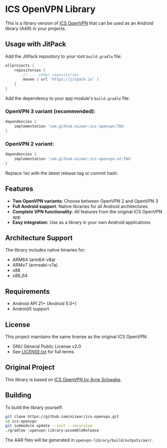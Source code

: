 # ICS OpenVPN Library

This is a library version of [ICS OpenVPN](https://github.com/schwabe/ics-openvpn) that can be used as an Android library (AAR) in your projects.

## Usage with JitPack

Add the JitPack repository to your root `build.gradle` file:

```gradle
allprojects {
    repositories {
        // ... other repositories
        maven { url 'https://jitpack.io' }
    }
}
```

Add the dependency to your app module's `build.gradle` file:

### OpenVPN 3 variant (recommended):
```gradle
dependencies {
    implementation 'com.github.nizwar:ics-openvpn:TAG'
}
```

### OpenVPN 2 variant:
```gradle
dependencies {
    implementation 'com.github.nizwar:ics-openvpn-v2:TAG'
}
```

Replace `TAG` with the latest release tag or commit hash.

## Features

- **Two OpenVPN variants**: Choose between OpenVPN 2 and OpenVPN 3
- **Full Android support**: Native libraries for all Android architectures
- **Complete VPN functionality**: All features from the original ICS OpenVPN app
- **Easy integration**: Use as a library in your own Android applications

## Architecture Support

The library includes native binaries for:
- ARM64 (arm64-v8a)
- ARMv7 (armeabi-v7a) 
- x86
- x86_64

## Requirements

- Android API 21+ (Android 5.0+)
- AndroidX support

## License

This project maintains the same license as the original ICS OpenVPN:
- GNU General Public License v2.0
- See [LICENSE.txt](doc/LICENSE.txt) for full terms

## Original Project

This library is based on [ICS OpenVPN by Arne Schwabe](https://github.com/schwabe/ics-openvpn).

## Building

To build the library yourself:

```bash
git clone https://github.com/nizwar/ics-openvpn.git
cd ics-openvpn
git submodule update --init --recursive
./gradlew :openvpn-library:assembleRelease
```

The AAR files will be generated in `openvpn-library/build/outputs/aar/`.
